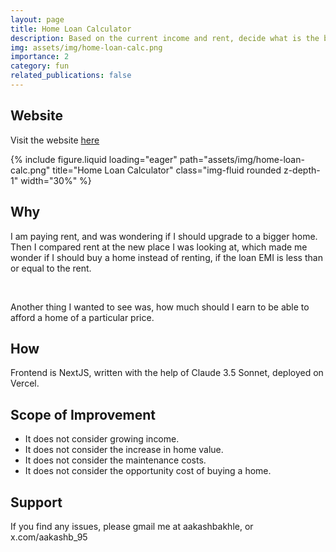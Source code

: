 ```yaml
---
layout: page
title: Home Loan Calculator
description: Based on the current income and rent, decide what is the best home loan amount for you
img: assets/img/home-loan-calc.png
importance: 2
category: fun
related_publications: false
---
```


## Website

Visit the website [here](https://home-loan-calculator-86c5yuqjq-aakashb95s-projects.vercel.app/)

<div class="row">
    <div class="col-sm mt-3 mt-md-0">
        {% include figure.liquid loading="eager" path="assets/img/home-loan-calc.png" title="Home Loan Calculator" class="img-fluid rounded z-depth-1" width="30%" %}
    </div>
</div>

## Why

I am paying rent, and was wondering if I should upgrade to a bigger home. Then I compared rent at the new place I was looking at, which made me wonder if I should buy a home instead of renting, if the loan EMI is less than or equal to the rent.

<br/>

Another thing I wanted to see was, how much should I earn to be able to afford a home of a particular price.

## How

Frontend is NextJS, written with the help of Claude 3.5 Sonnet, deployed on Vercel.

## Scope of Improvement

- It does not consider growing income.
- It does not consider the increase in home value.
- It does not consider the maintenance costs.
- It does not consider the opportunity cost of buying a home.

## Support

If you find any issues, please gmail me at aakashbakhle, or x.com/aakashb_95
